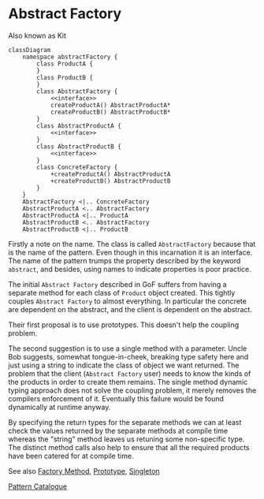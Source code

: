 # Abstract Factory

Also known as Kit

```mermaid
classDiagram
    namespace abstractFactory {
        class ProductA {
        }
        class ProductB {
        }
        class AbstractFactory {
            <<interface>>
            createProductA() AbstractProductA*
            createProductB() AbstractProductB*
        }
        class AbstractProductA {
            <<interface>>
        }
        class AbstractProductB {
            <<interface>>
        }
        class ConcreteFactory {
            +createProductA() AbstractProductA
            +createProductB() AbstractProductB
        }
    }
    AbstractFactory <|.. ConcreteFactory
    AbstractProductA <.. AbstractFactory
    AbstractProductA <|.. ProductA
    AbstractProductB <.. AbstractFactory
    AbstractProductB <|.. ProductB

```

Firstly a note on the name. The class is called `AbstractFactory` because that
is the name of the pattern. Even though in this incarnation it is an interface.
The name of the pattern trumps the property described by the keyword `abstract`,
and besides, using names to indicate properties is poor practice.

The initial `Abstract Factory` described in GoF suffers from having a separate
method for each class of `Product` object created. This tightly couples
`Abstract Factory` to almost everything. In particular the concrete are
dependent on the abstract, and the client is dependent on the abstract.

Their first proposal is to use prototypes. This doesn't help the coupling
problem.

The second suggestion is to use a single method with a parameter. Uncle Bob
suggests, somewhat tongue-in-cheek, breaking type safety here and just using a
string to indicate the class of object we want returned. The problem that the
client (`Abstract Factory` user) needs to know the kinds of the products in
order to create them remains. The single method dynamic typing approach does not
solve the coupling problem, it merely removes the compilers enforcement of it.
Eventually this failure would be found dynamically at runtime anyway.

By specifying the return types for the separate methods we can at least check
the values returned by the separate methods at compile time whereas the "string"
method leaves us retuning some non-specific type. The distinct method calls also
help to ensure that all the required products have been catered for at compile
time.

See
also [Factory Method](../factoryMethod/FactoryMethod.md),
[Prototype](../prototype/Prototype.md), [Singleton](../singleton/Singleton.md)

[Pattern Catalogue](../../Catalogue.md)
